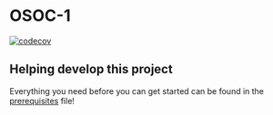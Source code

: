 # OSOC-1

[![codecov](https://codecov.io/gh/SELab-2/OSOC-1/branch/development/graph/badge.svg?token=MMQ3O47UXB)](https://codecov.io/gh/SELab-2/OSOC-1)

## Helping develop this project
Everything you need before you can get started can be found in the [prerequisites](docs/prerequisites.md) file!